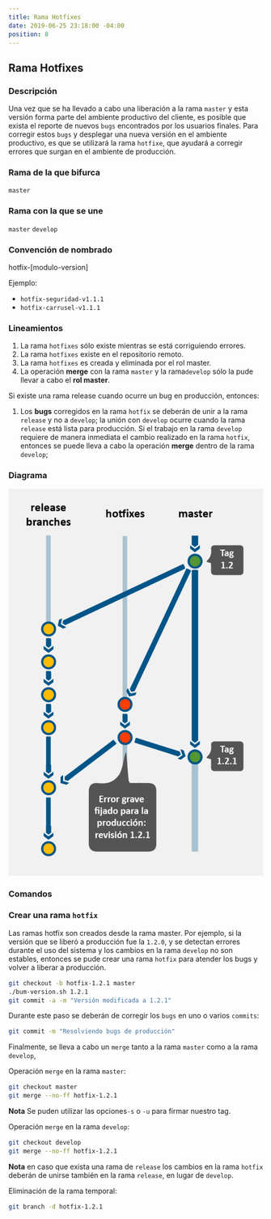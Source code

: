 ```yaml
---
title: Rama Hotfixes
date: 2019-06-25 23:18:00 -04:00
position: 8
---
```


## Rama Hotfixes

### Descripción

Una vez que se ha llevado a cabo una liberación a la rama `master` y esta versión forma parte del ambiente productivo del cliente, es posible que exista el reporte de nuevos `bugs` encontrados por los usuarios finales. Para corregir estos `bugs` y desplegar una nueva versión en el ambiente productivo, es que se utilizará la rama `hotfixe`, que ayudará a corregir errores que surgan en el ambiente de producción.

### Rama de la que bifurca

`master`

### Rama con la que se une

`master`
`develop`

### Convención de nombrado

hotfix-\[modulo-version\]

Ejemplo:

* `hotfix-seguridad-v1.1.1`
* `hotfix-carrusel-v1.1.1`

### Lineamientos

1. La rama `hotfixes` sólo existe mientras se está corriguiendo errores.
2. La rama `hotfixes` existe en el repositorio remoto.
3. La rama `hotfixes` es creada y eliminada por el rol master.
4. La operación **merge** con la rama `master` y la rama`develop` sólo la pude llevar a cabo el **rol master**.

Si existe una rama release cuando ocurre un bug en producción, entonces:

1. Los **bugs** corregidos en la rama `hotfix` se deberán de unir a la rama `release` y no a `develop`; la unión con `develop` ocurre cuando la rama `release` está lista para producción. Si el trabajo en la rama `develop` requiere de manera inmediata el cambio realizado en la rama `hotfix`, entonces se puede lleva a cabo la operación **merge** dentro de la rama `develop`;

### Diagrama

![](/assets/images/git/branch-hotfixes.png)

### Comandos

### Crear una rama `hotfix`

Las ramas hotfix son creados desde la rama master. Por ejemplo, si la versión que se liberó a producción fue la `1.2.0`, y se detectan errores durante el uso del sistema y los cambios en la rama `develop` no son estables, entonces se pude crear una rama `hotfix` para atender los bugs y volver a liberar a producción.

```bash
git checkout -b hotfix-1.2.1 master
./bum-version.sh 1.2.1
git commit -a -m "Versión modificada a 1.2.1"
```

Durante este paso se deberán de corregir los `bugs` en uno o varios `commits`:

```bash
git commit -m "Resolviendo bugs de producción"
```

Finalmente, se lleva a cabo un `merge` tanto a la rama `master` como a la rama `develop`,

Operación `merge` en la rama `master`:

```bash
git checkout master
git merge --no-ff hotfix-1.2.1
```

**Nota** Se puden utilizar las opciones`-s` o `-u` para firmar nuestro tag.

Operación `merge` en la rama `develop`:

```bash
git checkout develop
git merge --no-ff hotfix-1.2.1
```

**Nota** en caso que exista una rama de `release` los cambios en la rama `hotfix` deberán de unirse también en la rama `release`, en lugar de `develop`.

Eliminación de la rama temporal:

```bash
git branch -d hotfix-1.2.1
```
